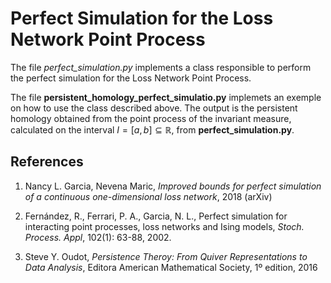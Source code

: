 # Perfect Simulation for the Loss Network Point Process

The file *perfect_simulation.py* implements a class responsible to
perform the perfect simulation for the Loss Network Point Process.

The file **persistent_homology_perfect_simulatio.py** implemets an exemple
on how to use the class described above. The output is the persistent
homology obtained from the point process of the invariant measure,
calculated on the interval $I=[a, b] \subseteq \mathbb{R}$,
from **perfect_simulation.py**. 

## References
1. Nancy L. Garcia, Nevena Maric, *Improved bounds for perfect
simulation of a continuous one-dimensional loss network*, 2018 (arXiv)

2. Fernández, R., Ferrari, P. A., Garcia, N. L., Perfect simulation for
interacting point processes, loss networks and Ising models, *Stoch.
Process. Appl*, 102(1): 63-88, 2002.

3. Steve Y. Oudot, *Persistence Theroy: From Quiver Representations to
Data Analysis*, Editora American Mathematical Society, 1º edition, 2016
